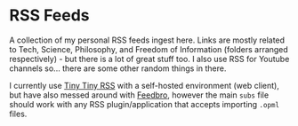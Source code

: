 # RSS Feeds

A collection of my personal RSS feeds ingest here. Links are mostly related to Tech, Science, Philosophy, and Freedom of Information (folders arranged respectively) - but there is a lot of great stuff too. I also use RSS for Youtube channels so... there are some other random things in there.

I currently use [Tiny Tiny RSS](https://tt-rss.org/) with a self-hosted environment (web client), but have also messed around with [Feedbro](https://nodetics.com/feedbro/), however the main `subs` file should work with any RSS plugin/application that accepts importing `.opml` files.
